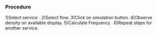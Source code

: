 ### Procedure

1)Select service .
2)Select flow.
3)Click on simulation button.
4)Observe density on available display.
5)Calculate Frequency .
6)Repeat steps for another service.